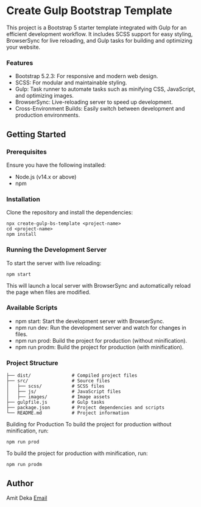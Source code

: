 # Create Gulp Bootstrap Template

This project is a Bootstrap 5 starter template integrated with Gulp for an efficient development workflow. It includes SCSS support for easy styling, BrowserSync for live reloading, and Gulp tasks for building and optimizing your website.

### Features

- Bootstrap 5.2.3: For responsive and modern web design.
- SCSS: For modular and maintainable styling.
- Gulp: Task runner to automate tasks such as minifying CSS, JavaScript, and optimizing images.
- BrowserSync: Live-reloading server to speed up development.
- Cross-Environment Builds: Easily switch between development and production environments.

## Getting Started

### Prerequisites

Ensure you have the following installed:

- Node.js (v14.x or above)
- npm

### Installation

Clone the repository and install the dependencies:

```
npx create-gulp-bs-template <project-name>
cd <project-name>
npm install
```

### Running the Development Server

To start the server with live reloading:

```
npm start
```

This will launch a local server with BrowserSync and automatically reload the page when files are modified.

### Available Scripts

- npm start: Start the development server with BrowserSync.
- npm run dev: Run the development server and watch for changes in files.
- npm run prod: Build the project for production (without minification).
- npm run prodm: Build the project for production (with minification).

### Project Structure

```
├── dist/               # Compiled project files
├── src/                # Source files
│   ├── scss/           # SCSS files
│   ├── js/             # JavaScript files
│   ├── images/         # Image assets
├── gulpfile.js         # Gulp tasks
├── package.json        # Project dependencies and scripts
└── README.md           # Project information
```

Building for Production
To build the project for production without minification, run:

```
npm run prod
```

To build the project for production with minification, run:

```
npm run prodm
```

## Author

Amit Deka
[Email](mailto:amitdeka13@gmail.com)
